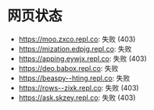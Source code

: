# 网页状态
- https://moo.zxco.repl.co: 失败 (403)
- https://mization.edpjg.repl.co: 失败
- https://apping.eywjx.repl.co: 失败 (403)
- https://deo.babox.repl.co: 失败
- https://beaspy--hting.repl.co: 失败
- https://rows--zixk.repl.co: 失败 (403)
- https://ask.skzey.repl.co: 失败 (403)
